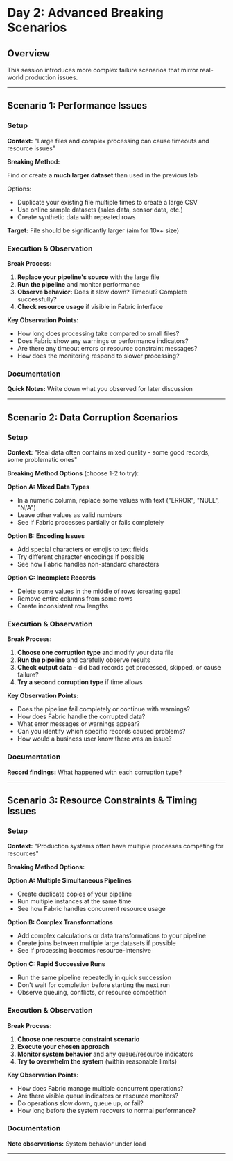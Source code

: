# Day 2: Advanced Breaking Scenarios

## Overview
This session introduces more complex failure scenarios that mirror real-world production issues.

---

## Scenario 1: Performance Issues

### Setup
**Context:** "Large files and complex processing can cause timeouts and resource issues"

**Breaking Method:**

Find or create a **much larger dataset** than used in the previous lab

Options:
  - Duplicate your existing file multiple times to create a large CSV
  - Use online sample datasets (sales data, sensor data, etc.)
  - Create synthetic data with repeated rows

**Target:** File should be significantly larger (aim for 10x+ size)

### Execution & Observation
**Break Process:**

1. **Replace your pipeline's source** with the large file
2. **Run the pipeline** and monitor performance
3. **Observe behavior:** Does it slow down? Timeout? Complete successfully?
4. **Check resource usage** if visible in Fabric interface

**Key Observation Points:**

- How long does processing take compared to small files?
- Does Fabric show any warnings or performance indicators?
- Are there any timeout errors or resource constraint messages?
- How does the monitoring respond to slower processing?

### Documentation
**Quick Notes:** Write down what you observed for later discussion

---

## Scenario 2: Data Corruption Scenarios

### Setup
**Context:** "Real data often contains mixed quality - some good records, some problematic ones"

**Breaking Method Options** (choose 1-2 to try):

**Option A: Mixed Data Types**

- In a numeric column, replace some values with text ("ERROR", "NULL", "N/A")
- Leave other values as valid numbers
- See if Fabric processes partially or fails completely

**Option B: Encoding Issues**

- Add special characters or emojis to text fields
- Try different character encodings if possible
- See how Fabric handles non-standard characters

**Option C: Incomplete Records**

- Delete some values in the middle of rows (creating gaps)
- Remove entire columns from some rows
- Create inconsistent row lengths

### Execution & Observation
**Break Process:**

1. **Choose one corruption type** and modify your data file
2. **Run the pipeline** and carefully observe results
3. **Check output data** - did bad records get processed, skipped, or cause failure?
4. **Try a second corruption type** if time allows

**Key Observation Points:**

- Does the pipeline fail completely or continue with warnings?
- How does Fabric handle the corrupted data?
- What error messages or warnings appear?
- Can you identify which specific records caused problems?
- How would a business user know there was an issue?

### Documentation
**Record findings:** What happened with each corruption type?

---

## Scenario 3: Resource Constraints & Timing Issues

### Setup
**Context:** "Production systems often have multiple processes competing for resources"

**Breaking Method Options:**

**Option A: Multiple Simultaneous Pipelines**

- Create duplicate copies of your pipeline
- Run multiple instances at the same time
- See how Fabric handles concurrent resource usage

**Option B: Complex Transformations**

- Add complex calculations or data transformations to your pipeline
- Create joins between multiple large datasets if possible
- See if processing becomes resource-intensive

**Option C: Rapid Successive Runs**

- Run the same pipeline repeatedly in quick succession
- Don't wait for completion before starting the next run
- Observe queuing, conflicts, or resource competition

### Execution & Observation
**Break Process:**

1. **Choose one resource constraint scenario**
2. **Execute your chosen approach**
3. **Monitor system behavior** and any queue/resource indicators
4. **Try to overwhelm the system** (within reasonable limits)

**Key Observation Points:**

- How does Fabric manage multiple concurrent operations?
- Are there visible queue indicators or resource monitors?
- Do operations slow down, queue up, or fail?
- How long before the system recovers to normal performance?

### Documentation
**Note observations:** System behavior under load

---
